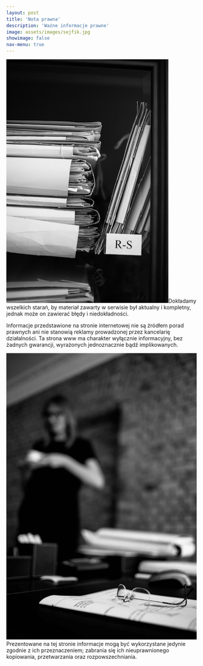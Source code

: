 ```yaml
---
layout: post
title: 'Nota prawna'
description: 'Ważne informacje prawne'
image: assets/images/sejfik.jpg
showimage: false
nav-menu: true
---
```


<span class="image right"><img src="assets/images/akta.jpg" alt="" /></span>Dokładamy wszelkich starań, by materiał zawarty w serwisie był aktualny i kompletny, jednak może on zawierać błędy i niedokładności.

Informacje przedstawione na stronie internetowej nie są źródłem porad prawnych ani nie stanowią reklamy prowadzonej przez kancelarię działalności. 
Ta strona www ma charakter wyłącznie informacyjny, bez żadnych gwarancji, wyrażonych jednoznacznie bądź implikowanych. 

<span class="image left"><img src="assets/images/karo_oksy.jpg" alt="" /></span>
Prezentowane na tej stronie informacje mogą być wykorzystane jedynie zgodnie z ich przeznaczeniem; zabrania się ich nieuprawnionego kopiowania, przetwarzania oraz rozpowszechniania.